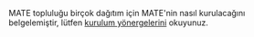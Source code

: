 <!--
.. link:
.. description:
.. tags: 
.. date: 2012-04-17 06:32:31
.. title: Kurulum
.. slug: install
-->

MATE topluluğu birçok dağıtım için MATE'nin nasıl kurulacağını belgelemiştir,
lütfen [kurulum yönergelerini](http://wiki.mate-desktop.org/download) okuyunuz.
